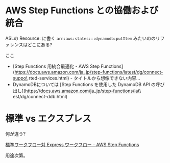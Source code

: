 # AWS Step Functions との協働および統合

ASLの Resource: に書く
`arn:aws:states:::dynamodb:putItem`
みたいののリファレンスはどこにある?

ここ
- [Step Functions 用統合最適化 - AWS Step Functions](https://docs.aws.amazon.com/ja_jp/step-functions/latest/dg/connect-suppo\
rted-services.html) - タイトルから想像できない内容...
- DynamoDBについては [Step Functions を使用した DynamoDB API の呼び出し](https://docs.aws.amazon.com/ja_jp/step-functions/lat\
est/dg/connect-ddb.html)


# 標準 vs エクスプレス

何が違う?

[標準ワークフロー対 Express ワークフロー - AWS Step Functions](https://docs.aws.amazon.com/ja_jp/step-functions/latest/dg/concepts-standard-vs-express.html)

用途次第。
